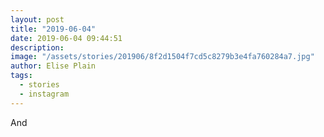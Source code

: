 ```yaml
---
layout: post
title: "2019-06-04"
date: 2019-06-04 09:44:51
description: 
image: "/assets/stories/201906/8f2d1504f7cd5c8279b3e4fa760284a7.jpg"
author: Elise Plain
tags: 
  - stories
  - instagram
---
```


And
<p></p>
